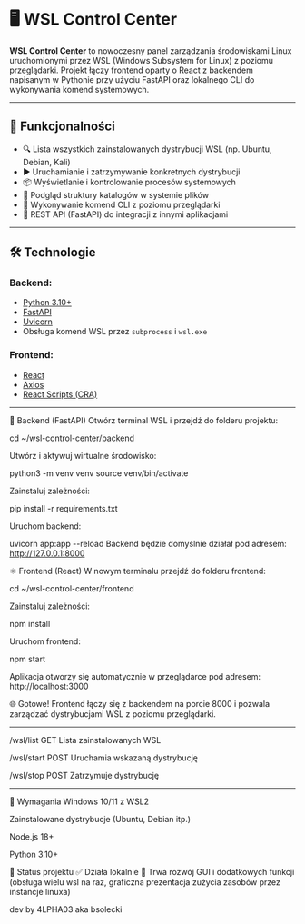 # 🖥️ WSL Control Center

**WSL Control Center** to nowoczesny panel zarządzania środowiskami Linux uruchomionymi przez WSL (Windows Subsystem for Linux) z poziomu przeglądarki. Projekt łączy frontend oparty o React z backendem napisanym w Pythonie przy użyciu FastAPI oraz lokalnego CLI do wykonywania komend systemowych.

---

## 🚀 Funkcjonalności

- 🔍 Lista wszystkich zainstalowanych dystrybucji WSL (np. Ubuntu, Debian, Kali)
- ▶️ Uruchamianie i zatrzymywanie konkretnych dystrybucji
- 📦 Wyświetlanie i kontrolowanie procesów systemowych
- 📁 Podgląd struktury katalogów w systemie plików
- 📜 Wykonywanie komend CLI z poziomu przeglądarki
- 📡 REST API (FastAPI) do integracji z innymi aplikacjami

---

## 🛠️ Technologie

### Backend:
- [Python 3.10+](https://www.python.org/)
- [FastAPI](https://fastapi.tiangolo.com/)
- [Uvicorn](https://www.uvicorn.org/)
- Obsługa komend WSL przez `subprocess` i `wsl.exe`

### Frontend:
- [React](https://reactjs.org/)
- [Axios](https://axios-http.com/)
- [React Scripts (CRA)](https://create-react-app.dev/)

---
🐍 Backend (FastAPI)
Otwórz terminal WSL i przejdź do folderu projektu:

cd ~/wsl-control-center/backend

Utwórz i aktywuj wirtualne środowisko:

python3 -m venv venv
source venv/bin/activate

Zainstaluj zależności:

pip install -r requirements.txt

Uruchom backend:

uvicorn app:app --reload
Backend będzie domyślnie działał pod adresem: http://127.0.0.1:8000


⚛️ Frontend (React)
W nowym terminalu przejdź do folderu frontend:

cd ~/wsl-control-center/frontend

Zainstaluj zależności:

npm install

Uruchom frontend:

npm start


Aplikacja otworzy się automatycznie w przeglądarce pod adresem: http://localhost:3000

🌐 Gotowe!
Frontend łączy się z backendem na porcie 8000 i pozwala zarządzać dystrybucjami WSL z poziomu przeglądarki.

---

/wsl/list	    GET	      Lista zainstalowanych WSL

/wsl/start    POST	    Uruchamia wskazaną dystrybucję

/wsl/stop	    POST	    Zatrzymuje dystrybucję

---

🔐 Wymagania
Windows 10/11 z WSL2

Zainstalowane dystrybucje (Ubuntu, Debian itp.)

Node.js 18+

Python 3.10+





📌 Status projektu
✅ Działa lokalnie
🔧 Trwa rozwój GUI i dodatkowych funkcji (obsługa wielu wsl na raz, graficzna prezentacja zużycia zasobów przez instancje linuxa)

dev by 4LPHA03 aka bsolecki
